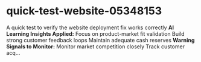# quick-test-website-05348153
A quick test to verify the website deployment fix works correctly  **AI Learning Insights Applied:**  Focus on product-market fit validation  Build strong customer feedback loops  Maintain adequate cash reserves  **Warning Signals to Monitor:**  Monitor market competition closely  Track customer acq...

